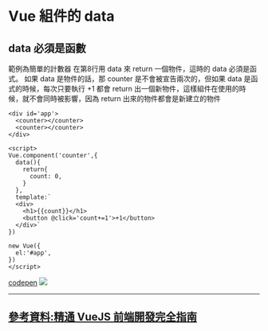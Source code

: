 # Vue 組件的 data

## data 必須是函數
範例為簡單的計數器
在第8行用 data 來 return 一個物件，這時的 data 必須是函式。
如果 data 是物件的話，那 counter 是不會被宣告兩次的，但如果 data 是函式的時候，每次只要執行 +1 都會 return 出一個新物件，這樣組件在使用的時候，就不會同時被影響，因為 return 出來的物件都會是新建立的物件
```htmlmixed=
<div id='app'>
  <counter></counter>
  <counter></counter>
</div>

<script>
Vue.component('counter',{
  data(){
    return{
      count: 0,
    }
  },
  template:`
  <div>
    <h1>{{count}}</h1>
    <button @click='count+=1'>+1</button>
  </div>`
})

new Vue({
  el:'#app',
})
</script>
```
[codepen](https://codepen.io/gleofgja/pen/PoNppeB?editors=1011)
![](https://i.imgur.com/U9YN08F.png)

---
## [參考資料:精通 VueJS 前端開發完全指南](https://hiskio.com/courses/145)